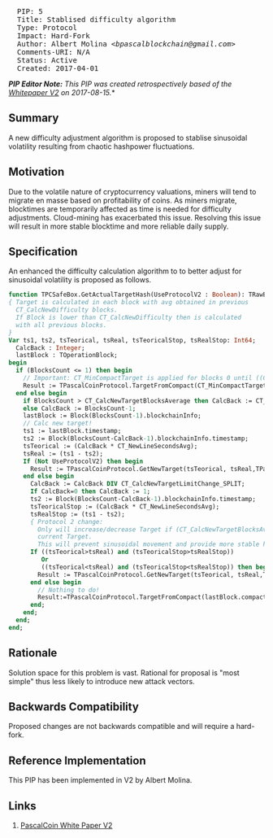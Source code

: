 <pre>
  PIP: 5
  Title: Stablised difficulty algorithm
  Type: Protocol 
  Impact: Hard-Fork
  Author: Albert Molina <i>&lt;bpascalblockchain@gmail.com&gt;</i>
  Comments-URI: N/A
  Status: Active
  Created: 2017-04-01
</pre>

***PIP Editor Note:** This PIP was created retrospectively based of the [Whitepaper V2][1] on 2017-08-15.**

## Summary

A new difficulty adjustment algorithm is proposed to stablise sinusoidal volatility resulting from chaotic hashpower fluctuations.
 
## Motivation

Due to the volatile nature of cryptocurrency valuations, miners will tend to migrate en masse based on profitability of coins. As miners migrate, blocktimes are temporarily affected as time is needed for difficulty adjustments. Cloud-mining has exacerbated this issue. Resolving this issue will result in more stable blocktime and more reliable daily supply.

## Specification

An enhanced the difficulty calculation algorithm to to better adjust 
for sinusoidal volatility is proposed as follows.


```pascal
function TPCSafeBox.GetActualTargetHash(UseProtocolV2 : Boolean): TRawBytes;
{ Target is calculated in each block with avg obtained in previous
  CT_CalcNewDifficulty blocks.
  If Block is lower than CT_CalcNewDifficulty then is calculated
  with all previous blocks.
}
Var ts1, ts2, tsTeorical, tsReal, tsTeoricalStop, tsRealStop: Int64;
  CalcBack : Integer;
  lastBlock : TOperationBlock;
begin
  if (BlocksCount <= 1) then begin
    // Important: CT_MinCompactTarget is applied for blocks 0 until ((CT_CalcNewDifficulty*2)-1)
    Result := TPascalCoinProtocol.TargetFromCompact(CT_MinCompactTarget);
  end else begin
    if BlocksCount > CT_CalcNewTargetBlocksAverage then CalcBack := CT_CalcNewTargetBlocksAverage
    else CalcBack := BlocksCount-1;
    lastBlock := Block(BlocksCount-1).blockchainInfo;
    // Calc new target!
    ts1 := lastBlock.timestamp;
    ts2 := Block(BlocksCount-CalcBack-1).blockchainInfo.timestamp;
    tsTeorical := (CalcBack * CT_NewLineSecondsAvg);
    tsReal := (ts1 - ts2);
    If (Not UseProtocolV2) then begin
      Result := TPascalCoinProtocol.GetNewTarget(tsTeorical, tsReal,TPascalCoinProtocol.TargetFromCompact(lastBlock.compact_target));
    end else begin
      CalcBack := CalcBack DIV CT_CalcNewTargetLimitChange_SPLIT;
      If CalcBack=0 then CalcBack := 1;
      ts2 := Block(BlocksCount-CalcBack-1).blockchainInfo.timestamp;
      tsTeoricalStop := (CalcBack * CT_NewLineSecondsAvg);
      tsRealStop := (ts1 - ts2);
      { Protocol 2 change:
        Only will increase/decrease Target if (CT_CalcNewTargetBlocksAverage DIV 10) needs to increase/decrease too, othewise use
        current Target.
        This will prevent sinusoidal movement and provide more stable hashrate, computing always time from CT_CalcNewTargetBlocksAverage }
      If ((tsTeorical>tsReal) and (tsTeoricalStop>tsRealStop))
         Or
         ((tsTeorical<tsReal) and (tsTeoricalStop<tsRealStop)) then begin
        Result := TPascalCoinProtocol.GetNewTarget(tsTeorical, tsReal,TPascalCoinProtocol.TargetFromCompact(lastBlock.compact_target));
      end else begin
        // Nothing to do!
        Result:=TPascalCoinProtocol.TargetFromCompact(lastBlock.compact_target);
      end;
    end;
  end;
end;       
```
 
## Rationale

Solution space for this problem is vast. Rational for proposal is "most simple" thus less likely to introduce new attack vectors.

## Backwards Compatibility

Proposed changes are not backwards compatible and will require a hard-fork. 

## Reference Implementation

This PIP has been implemented in V2 by Albert Molina.

## Links

1. [PascalCoin White Paper V2][1]

[1]: https://raw.githubusercontent.com/PascalCoin/PascalCoin/master/PascalCoin%20Whitepaper%20V2%20-%20EN.pdf